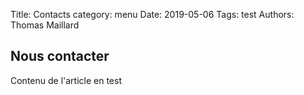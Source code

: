 Title: Contacts
category: menu
Date: 2019-05-06
Tags: test
Authors: Thomas Maillard

## Nous contacter


Contenu de l'article en test
